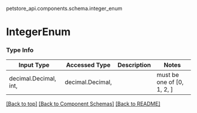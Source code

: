 <a name="top"></a>
petstore_api.components.schema.integer_enum
# IntegerEnum

### Type Info
Input Type | Accessed Type | Description | Notes
------------ | ------------- | ------------- | -------------
decimal.Decimal, int,  | decimal.Decimal,  |  | must be one of [0, 1, 2, ]

[[Back to top]](#top) [[Back to Component Schemas]](../../../README.md#Component-Schemas) [[Back to README]](../../../README.md)
